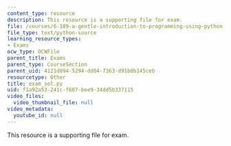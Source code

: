 ```yaml
---
content_type: resource
description: This resource is a supporting file for exam.
file: /courses/6-189-a-gentle-introduction-to-programming-using-python-january-iap-2011/f1a92a53241cf607bee934dd5b337115_exam_sol.py
file_type: text/python-source
learning_resource_types:
- Exams
ocw_type: OCWFile
parent_title: Exams
parent_type: CourseSection
parent_uid: 4121d094-5294-dd04-7363-d91b0b145ceb
resourcetype: Other
title: exam_sol.py
uid: f1a92a53-241c-f607-bee9-34dd5b337115
video_files:
  video_thumbnail_file: null
video_metadata:
  youtube_id: null
---
```

This resource is a supporting file for exam.

